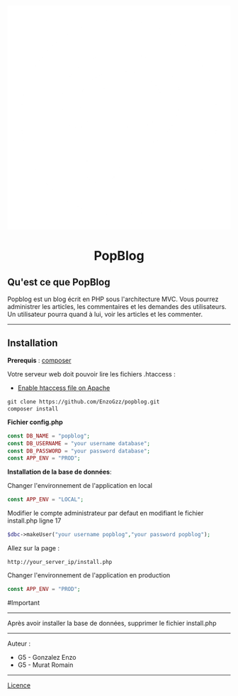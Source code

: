 <div style="text-align: center;">
<img src="public/assets/logo_white.png" alt="Logo" width="512"/>
<h1>PopBlog</h1>
</div>

## Qu'est ce que PopBlog

Popblog est un blog écrit en PHP sous l'architecture MVC. Vous pourrez administrer les articles, les commentaires et les demandes des utilisateurs.
Un utilisateur pourra quand à lui, voir les articles et les commenter.
___
## Installation
**Prerequis** : [composer](https://getcomposer.org/download/)

Votre serveur web doit pouvoir lire les fichiers .htaccess : 
- [Enable htaccess file on Apache](https://httpd.apache.org/docs/2.4/fr/mod/core.html#allowoverride)
```
git clone https://github.com/EnzoGzz/popblog.git
composer install
```
**Fichier config.php**
```php
const DB_NAME = "popblog";
const DB_USERNAME = "your username database";
const DB_PASSWORD = "your password database";
const APP_ENV = "PROD";
```

**Installation de la base de données**:

Changer l'environnement de l'application en local
```php
const APP_ENV = "LOCAL";
```
Modifier le compte administrateur par defaut en modifiant le fichier install.php ligne 17
```php
$dbc->makeUser("your username popblog","your password popblog");
```
Allez sur la page :
```
http://your_server_ip/install.php
```
Changer l'environnement de l'application en production
```php
const APP_ENV = "PROD";
```

#Important
___
Après avoir installer la base de données, supprimer le fichier install.php
___
Auteur :
- G5 - Gonzalez Enzo
- G5 - Murat Romain
___
[Licence](LICENSE)